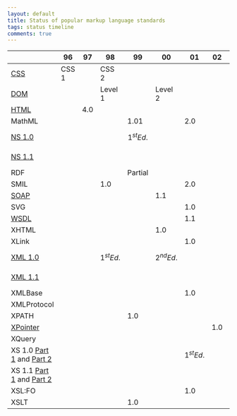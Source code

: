 ```yaml
---
layout: default
title: Status of popular markup language standards
tags: status timeline
comments: true
---
```


|                                                                                                          |  96   | 97  |       98       |       99       |       00       |       01       | 02  |       04       |       06       | 07  |       08       |       09       |   11    |       12       | 14  | 16  | 17  |
| -------------------------------------------------------------------------------------------------------- | ----- | --- | -------------- | -------------- | -------------- | -------------- | --- | -------------- | -------------- | --- | -------------- | -------------- | ------- | -------------- | --- | --- | --- |
| [CSS](https://www.w3.org/TR/CSS/)                                                                        | CSS 1 |     | CSS 2          |                |                |                |     |                |                |     |                |                | CSS 2.1 |                |     |     |     |
| [DOM](https://www.w3.org/DOM/)                                                                           |       |     | Level 1        |                | Level 2        |                |     |                |                |     |                |                |         |                |     |     |     |
| [HTML](https://www.w3.org/html/)                                                                         |       | 4.0 |                |                |                |                |     |                |                |     |                |                |         |                | 5.0 | 5.1 | 5.2 |
| MathML                                                                                                   |       |     |                | 1.01           |                | 2.0            |     |                |                |     |                |                |         |                |     |     |     |
| [NS 1.0](https://www.w3.org/TR/xml-names/)                                                               |       |     |                | $$1^{st} Ed.$$ |                |                |     |                | $$2^{nd} Ed.$$ |     |                | $$3^{rd} Ed.$$ |         |                |     |     |     |
| [NS 1.1](https://www.w3.org/TR/xml-names11/)                                                             |       |     |                |                |                |                |     | $$1^{st} Ed.$$ | $$2^{nd} Ed.$$ |     |                |                |         |                |     |     |     |
| RDF                                                                                                      |       |     |                | Partial        |                |                |     |                |                |     |                |                |         |                |     |     |     |
| SMIL                                                                                                     |       |     | 1.0            |                |                | 2.0            |     |                |                |     |                |                |         |                |     |     |     |
| [SOAP](https://www.w3.org/TR/soap/)                                                                      |       |     |                |                | 1.1            |                |     |                |                | 1.2 |                |                |         |                |     |     |     |
| SVG                                                                                                      |       |     |                |                |                | 1.0            |     |                |                |     |                |                |         |                |     |     |     |
| [WSDL](https://www.w3.org/TR/wsdl20/)                                                                    |       |     |                |                |                | 1.1            |     |                |                | 2.0 |                |                |         |                |     |     |     |
| XHTML                                                                                                    |       |     |                |                | 1.0            |                |     |                |                |     |                |                |         |                |     |     |     |
| XLink                                                                                                    |       |     |                |                |                | 1.0            |     |                |                |     |                |                |         |                |     |     |     |
| [XML 1.0](https://www.w3.org/TR/xml/)                                                                    |       |     | $$1^{st} Ed.$$ |                | $$2^{nd} Ed.$$ |                |     | $$3^{rd} Ed.$$ | $$4^{th} Ed.$$ |     | $$5^{th} Ed.$$ |                |         |                |     |     |     |
| [XML 1.1](https://www.w3.org/TR/xml11/)                                                                  |       |     |                |                |                |                |     | $$1^{st} Ed.$$ | $$2^{nd} Ed.$$ |     |                |                |         |                |     |     |     |
| XMLBase                                                                                                  |       |     |                |                |                | 1.0            |     |                |                |     |                |                |         |                |     |     |     |
| XMLProtocol                                                                                              |       |     |                |                |                |                |     |                |                |     |                |                |         |                |     |     |     |
| XPATH                                                                                                    |       |     |                | 1.0            |                |                |     |                |                |     |                |                |         |                |     |     |     |
| [XPointer](https://www.w3.org/TR/xptr/)                                                                  |       |     |                |                |                |                | 1.0 |                |                |     |                |                |         |                |     |     |     |
| XQuery                                                                                                   |       |     |                |                |                |                |     |                |                |     |                |                |         |                |     |     |     |
| XS 1.0 [Part 1](https://www.w3.org/TR/xmlschema-1/) and [Part 2](https://www.w3.org/TR/xmlschema-2/)     |       |     |                |                |                | $$1^{st} Ed.$$ |     | $$2^{nd} Ed.$$ |                |     |                |                |         |                |     |     |     |
| XS 1.1 [Part 1](https://www.w3.org/TR/xmlschema11-1/) and [Part 2](https://www.w3.org/TR/xmlschema11-2/) |       |     |                |                |                |                |     |                |                |     |                |                |         | $$1^{st} Ed.$$ |     |     |     |
| XSL:FO                                                                                                   |       |     |                |                |                | 1.0            |     |                |                |     |                |                |         |                |     |     |     |
| XSLT                                                                                                     |       |     |                | 1.0            |                |                |     |                |                |     |                |                |         |                |     |     |     |
